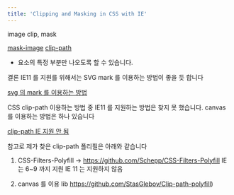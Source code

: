 ```yaml
---
title: 'Clipping and Masking in CSS with IE'
---
```


image clip, mask

[mask-image](https://developer.mozilla.org/en-US/docs/Web/CSS/mask-image) [clip-path](https://developer.mozilla.org/ko/docs/Web/CSS/clip-path)

-   요소의 특정 부분만 나오도록 할 수 있습니다.

결론 IE11 를 지원를 위해서는 SVG mark 를 이용하는 방법이 좋을 듯 합니다

[svg 의 mark 를 이용하는 방법](https://developer.mozilla.org/en-US/docs/Web/SVG/Element/mask)

CSS clip-path 이용하는 방법 중 IE11 를 지원하는 방법은 찾지 못 했습니다. canvas 를 이용하는 방법은 하나 있습니다

[clip-path IE 지원 안 됨](https://caniuse.com/?search=clip-path)

참고로 제가 찾은 clip-path 폴리필은 아래와 같습니다

1. CSS-Filters-Polyfill -> https://github.com/Schepp/CSS-Filters-Polyfill IE 는 6~9 까지 지원 IE 11 는 지원하지 않음

2. canvas 를 이용 lib https://github.com/StasGlebov/Clip-path-polyfill)
